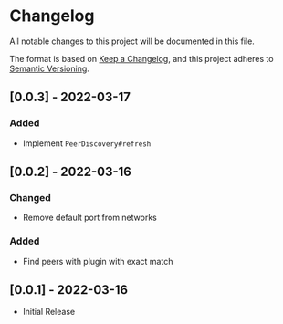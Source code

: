 # Changelog

All notable changes to this project will be documented in this file.

The format is based on [Keep a Changelog](https://keepachangelog.com/en/1.0.0/),
and this project adheres to [Semantic Versioning](https://semver.org/spec/v2.0.0.html).

## [0.0.3] - 2022-03-17

### Added

-   Implement `PeerDiscovery#refresh`

## [0.0.2] - 2022-03-16

### Changed

-   Remove default port from networks

### Added

-   Find peers with plugin with exact match

## [0.0.1] - 2022-03-16

-   Initial Release

